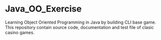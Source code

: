 # Java_OO_Exercise

Learning Object Oriented Programming in Java by building CLI base game. This repository contain source code, documentation and test file of clasic casino games.
